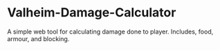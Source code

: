 # Valheim-Damage-Calculator
A simple web tool for calculating damage done to player. Includes, food, armour, and blocking.
